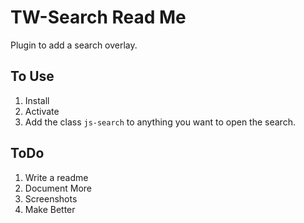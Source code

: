 # TW-Search Read Me

Plugin to add a search overlay.

## To Use
1. Install
2. Activate
3. Add the class `js-search` to anything you want to open the search.

## ToDo

1. Write a readme
2. Document More
3. Screenshots
4. Make Better
